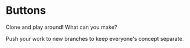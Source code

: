 # Buttons



Clone and play around! What can you make?

Push your work to new branches to keep everyone's concept separate. 

